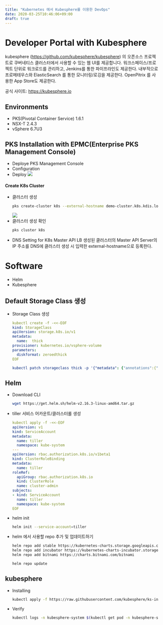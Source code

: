 ```yaml
---
title: "Kubernetes 에서 Kubesphere를 이용한 DevOps"
date: 2020-03-25T10:46:06+09:00
draft: true
---
```


# Developer Portal with Kubesphere

kubesphere (https://github.com/kubesphere/kubesphere) 의 오픈소스 프로젝트로 쿠버네티스 클러스터에서  사용할 수 있는 웹 UI를 제공합니다. 워크스페이스/프로젝트 단위로 워크로드를 관리하고, Jenkins를 통한 파이프라인도 제공한다. 내부적으로 프로메테우스와 ElasticSearch 를 통한 모니터링/로깅을 제공한다.
OpenPitrix 를 사용한 App Store도 제공한다.

공식 사이트:  https://kubesphere.io

## Environments
  - PKS(Pivotal Container Service) 1.6.1
  - NSX-T 2.4.3
  - vSphere 6.7U3

## PKS Installation with EPMC(Enterprise PKS Management Console)
  - Deploye PKS Management Console 
  - Configuration
  - Deploy
  ![](/img/kubesphere/epmc-configuration.png)

#### Create K8s Cluster

- 클러스터 생성
  ```bash
  pks create-cluster k8s --external-hostname demo-cluster.k8s.kdis.local -p medium -n 5
  ```
  ![](/img/kubesphere/pks-cluster-create.png)
- 클러스터 생성 확인
  ```bash
  pks cluster k8s
  ```
- DNS Setting for K8s Master API LB
생성된 클러스터의 Master API Server의 IP 주소를 DNS에 클러스터 생성 시 입력한 external-hostname으로 등록한다.

# Software
- Helm
- Kubesphere

## Default Storage Class 생성

- Storage Class 생성
  ```yaml
  kubectl create -f -<<-EOF
  kind: StorageClass
  apiVersion: storage.k8s.io/v1
  metadata:
    name:  thick
  provisioner: kubernetes.io/vsphere-volume
  parameters:
    diskformat: zeroedthick
  EOF

  kubectl patch storageclass thick -p '{"metadata": {"annotations":{"storageclass.kubernetes.io/is-default-class":"true"}}}'
  ```

## Helm
- Download CLI
  ```bash
  wget https://get.helm.sh/helm-v2.16.3-linux-amd64.tar.gz
  ```

- tiller 서비스 어카운트/클러스터롤 생성
  ```yaml
  kubectl apply -f -<<-EOF
  apiVersion: v1
  kind: ServiceAccount
  metadata:
    name: tiller
    namespace: kube-system
  ---
  apiVersion: rbac.authorization.k8s.io/v1beta1
  kind: ClusterRoleBinding
  metadata:
    name: tiller
  roleRef:
    apiGroup: rbac.authorization.k8s.io
    kind: ClusterRole
    name: cluster-admin
  subjects:
  - kind: ServiceAccount
    name: tiller
    namespace: kube-system
  EOF
  ```

- helm init
  ```bash
  helm init --service-account=tiller
  ```

- helm 에서 사용할 repo 추가 및 업데이트하기
  ```bash
  helm repo add stable https://kubernetes-charts.storage.googleapis.com
  helm repo add incubator https://kubernetes-charts-incubator.storage.googleapis.com/
  helm repo add bitnami https://charts.bitnami.com/bitnami

  helm repo update
  ```

## kubesphere
- Installing
  ```bash
  kubectl apply -f https://raw.githubusercontent.com/kubesphere/ks-installer/master/kubesphere-complete-setup.yaml
  ```

- Verify 
  ```bash
  kubectl logs -n kubesphere-system $(kubectl get pod -n kubesphere-system -l app=ks-install -o jsonpath='{.items[0].metadata.name}') -f
  ```
